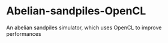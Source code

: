 # Abelian-sandpiles-OpenCL
An abelian sandpiles simulator, which uses OpenCL to improve performances
